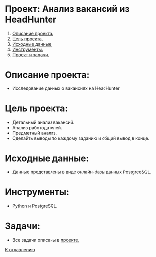 # Проект: Анализ вакансий из HeadHunter

1) [Описание проекта.](#описание-проекта)
2) [Цель проекта.](#цель-проекта)
3) [Исходные данные.](#исходные-данные)
4) [Инструменты.](#инструменты)
5) [Проект и задачи.](#задачи)

# Описание проекта:
  - Исследование данных о вакансиях на HeadHunter
# Цель проекта:
- Детальный анализ вакансий.
- Анализ работодателей.
- Предметный анализ.
- Сделайть выводы по каждому заданию и общий вывод в конце.

# Исходные данные:
- Данные представлены в виде онлайн-базы данных PostgreeSQL.

# Инструменты:
- Python и PostgreSQL.

# Задачи:
- Все задачи описаны в [проекте.]()

[К оглавлению](#оглавление)